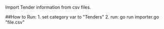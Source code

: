 Import Tender information from csv files.

##How to Run:
    1. set category var to "Tenders"
    2. run: go run importer.go "file.csv"
